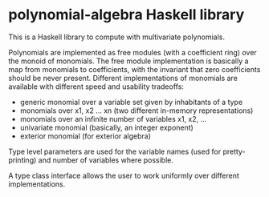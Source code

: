 polynomial-algebra Haskell library
==================================

This is a Haskell library to compute with multivariate polynomials.

Polynomials are implemented as free modules (with a coefficient ring)
over the monoid of monomials. The free module implementation is basically
a map from monomials to coefficients, with the invariant that zero 
coefficients should be never present. Different implementations of monomials
are available with different speed and usability tradeoffs:

* generic monomial over a variable set given by inhabitants of a type
* monomials over x1, x2 ... xn (two different in-memory representations)
* monomials over an infinite number of variables x1, x2, ...
* univariate monomial (basically, an integer exponent)
* exterior monomial (for exterior algebra)

Type level parameters are used for the variable names (used for pretty-printing)
and number of variables where possible.

A type class interface allows the user to work uniformly over different
implementations.